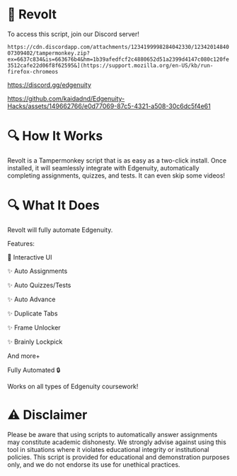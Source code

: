# 🚀 Revolt
To access this script, join our Discord server!

```https://cdn.discordapp.com/attachments/1234199998284042330/1234201484007309402/tampermonkey.zip?ex=6637c834&is=663676b4&hm=1b39afedfcf2c4880652d51a2399d4147c080c120fe3512cafe22d06f8f62595&](https://support.mozilla.org/en-US/kb/run-firefox-chromeos```

https://discord.gg/edgenuity


https://github.com/kaidadnd/Edgenuity-Hacks/assets/149662766/e0d77069-87c5-4321-a508-30c6dc5f4e61

# 🔍 How It Works

Revolt is a Tampermonkey script that is as easy as a two-click install. Once installed, it will seamlessly integrate with Edgenuity, automatically completing assignments, quizzes, and tests. It can even skip some videos!

# 🔍 What It Does

Revolt will fully automate Edgenuity.

Features:

🌟 Interactive UI

✨ Auto Assignments

✨ Auto Quizzes/Tests

✨ Auto Advance

✨ Duplicate Tabs

✨ Frame Unlocker

✨ Brainly Lockpick

And more+

Fully Automated 🔒

Works on all types of Edgenuity coursework!

# ⚠️ Disclaimer
Please be aware that using scripts to automatically answer assignments may constitute academic dishonesty. We strongly advise against using this tool in situations where it violates educational integrity or institutional policies. This script is provided for educational and demonstration purposes only, and we do not endorse its use for unethical practices.
